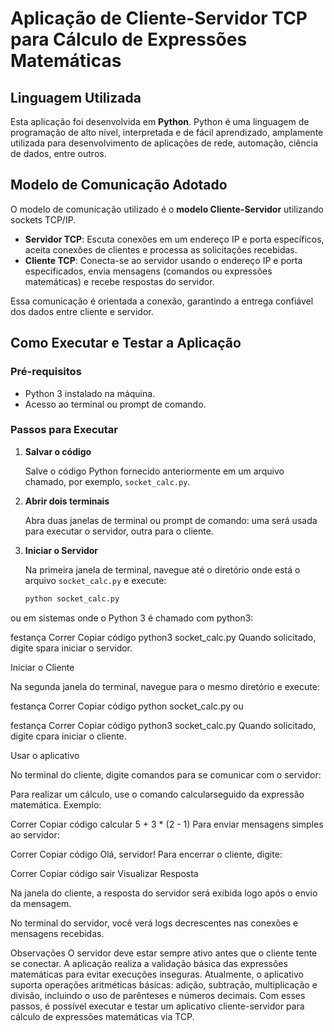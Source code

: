 
# Aplicação de Cliente-Servidor TCP para Cálculo de Expressões Matemáticas

## Linguagem Utilizada

Esta aplicação foi desenvolvida em **Python**. Python é uma linguagem de programação de alto nível, interpretada e de fácil aprendizado, amplamente utilizada para desenvolvimento de aplicações de rede, automação, ciência de dados, entre outros.

## Modelo de Comunicação Adotado

O modelo de comunicação utilizado é o **modelo Cliente-Servidor** utilizando sockets TCP/IP.

- **Servidor TCP**: Escuta conexões em um endereço IP e porta específicos, aceita conexões de clientes e processa as solicitações recebidas.
- **Cliente TCP**: Conecta-se ao servidor usando o endereço IP e porta especificados, envia mensagens (comandos ou expressões matemáticas) e recebe respostas do servidor.

Essa comunicação é orientada a conexão, garantindo a entrega confiável dos dados entre cliente e servidor.

## Como Executar e Testar a Aplicação

### Pré-requisitos

- Python 3 instalado na máquina.
- Acesso ao terminal ou prompt de comando.

### Passos para Executar

1. **Salvar o código**

   Salve o código Python fornecido anteriormente em um arquivo chamado, por exemplo, `socket_calc.py`.

2. **Abrir dois terminais**

   Abra duas janelas de terminal ou prompt de comando: uma será usada para executar o servidor, outra para o cliente.

3. **Iniciar o Servidor**

   Na primeira janela de terminal, navegue até o diretório onde está o arquivo `socket_calc.py` e execute:

   ```bash
   python socket_calc.py
ou em sistemas onde o Python 3 é chamado com python3:

festança
Correr
Copiar código
python3 socket_calc.py
Quando solicitado, digite spara iniciar o servidor.

Iniciar o Cliente

Na segunda janela do terminal, navegue para o mesmo diretório e execute:

festança
Correr
Copiar código
python socket_calc.py
ou

festança
Correr
Copiar código
python3 socket_calc.py
Quando solicitado, digite cpara iniciar o cliente.

Usar o aplicativo

No terminal do cliente, digite comandos para se comunicar com o servidor:

Para realizar um cálculo, use o comando calcularseguido da expressão matemática. Exemplo:

Correr
Copiar código
calcular 5 + 3 * (2 - 1)
Para enviar mensagens simples ao servidor:

Correr
Copiar código
Olá, servidor!
Para encerrar o cliente, digite:

Correr
Copiar código
sair
Visualizar Resposta

Na janela do cliente, a resposta do servidor será exibida logo após o envio da mensagem.

No terminal do servidor, você verá logs decrescentes nas conexões e mensagens recebidas.

Observações
O servidor deve estar sempre ativo antes que o cliente tente se conectar.
A aplicação realiza a validação básica das expressões matemáticas para evitar execuções inseguras.
Atualmente, o aplicativo suporta operações aritméticas básicas: adição, subtração, multiplicação e divisão, incluindo o uso de parênteses e números decimais.
Com esses passos, é possível executar e testar um aplicativo cliente-servidor para cálculo de expressões matemáticas via TCP.
